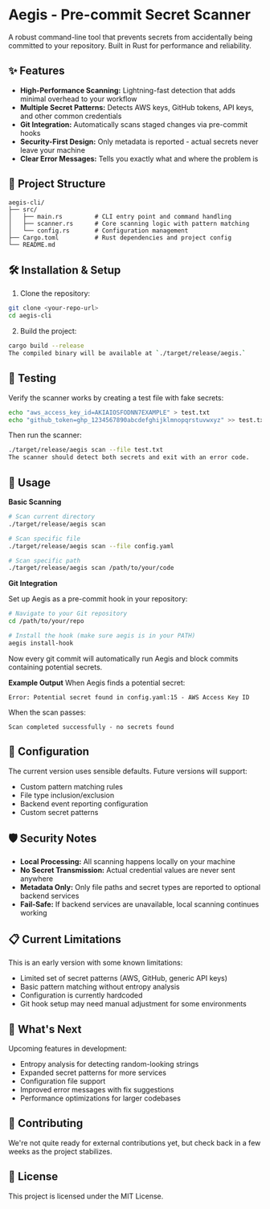 # Aegis - Pre-commit Secret Scanner

A robust command-line tool that prevents secrets from accidentally being committed to your repository. Built in Rust for performance and reliability.

## ✨ Features

- **High-Performance Scanning:** Lightning-fast detection that adds minimal overhead to your workflow
- **Multiple Secret Patterns:** Detects AWS keys, GitHub tokens, API keys, and other common credentials
- **Git Integration:** Automatically scans staged changes via pre-commit hooks
- **Security-First Design:** Only metadata is reported - actual secrets never leave your machine
- **Clear Error Messages:** Tells you exactly what and where the problem is

## 📁 Project Structure

    aegis-cli/
    ├── src/
    │   ├── main.rs         # CLI entry point and command handling
    │   ├── scanner.rs      # Core scanning logic with pattern matching
    │   └── config.rs       # Configuration management
    ├── Cargo.toml          # Rust dependencies and project config
    └── README.md

## 🛠️ Installation & Setup

1. Clone the repository:

```bash
git clone <your-repo-url>
cd aegis-cli
```

2. Build the project:

```bash
cargo build --release
The compiled binary will be available at `./target/release/aegis.`
```

## 🧪 Testing

Verify the scanner works by creating a test file with fake secrets:

```bash
echo "aws_access_key_id=AKIAIOSFODNN7EXAMPLE" > test.txt
echo "github_token=ghp_1234567890abcdefghijklmnopqrstuvwxyz" >> test.txt
```

Then run the scanner:

```bash
./target/release/aegis scan --file test.txt
The scanner should detect both secrets and exit with an error code.
```

## 🚀 Usage

**Basic Scanning**

```bash
# Scan current directory
./target/release/aegis scan

# Scan specific file
./target/release/aegis scan --file config.yaml

# Scan specific path
./target/release/aegis scan /path/to/your/code
```

**Git Integration**

Set up Aegis as a pre-commit hook in your repository:

```bash
# Navigate to your Git repository
cd /path/to/your/repo

# Install the hook (make sure aegis is in your PATH)
aegis install-hook
```

Now every git commit will automatically run Aegis and block commits containing potential secrets.

**Example Output**
When Aegis finds a potential secret:

`Error: Potential secret found in config.yaml:15 - AWS Access Key ID`

When the scan passes:

`Scan completed successfully - no secrets found`

## 🔧 Configuration

The current version uses sensible defaults. Future versions will support:

- Custom pattern matching rules
- File type inclusion/exclusion
- Backend event reporting configuration
- Custom secret patterns

## 🛡️ Security Notes

- **Local Processing:** All scanning happens locally on your machine
- **No Secret Transmission:** Actual credential values are never sent anywhere
- **Metadata Only:** Only file paths and secret types are reported to optional backend services
- **Fail-Safe:** If backend services are unavailable, local scanning continues working

## 📋 Current Limitations

This is an early version with some known limitations:

- Limited set of secret patterns (AWS, GitHub, generic API keys)
- Basic pattern matching without entropy analysis
- Configuration is currently hardcoded
- Git hook setup may need manual adjustment for some environments

## 🔮 What's Next

Upcoming features in development:

- Entropy analysis for detecting random-looking strings
- Expanded secret patterns for more services
- Configuration file support
- Improved error messages with fix suggestions
- Performance optimizations for larger codebases

## 🤝 Contributing
We're not quite ready for external contributions yet, but check back in a few weeks as the project stabilizes.

## 📄 License
This project is licensed under the MIT License.